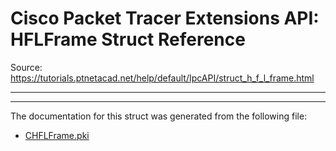 # Cisco Packet Tracer Extensions API: HFLFrame Struct Reference

Source: https://tutorials.ptnetacad.net/help/default/IpcAPI/struct_h_f_l_frame.html

---

* * *

The documentation for this struct was generated from the following file:

  * [CHFLFrame.pki](_c_h_f_l_frame_8pki.html)


